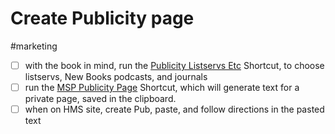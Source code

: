 # Create Publicity page

#marketing

- [ ] with the book in mind, run the [Publicity Listservs Etc](shortcuts://run-shortcut?name=msp-publicity-listservs-etc) Shortcut, to choose listservs, New Books podcasts, and journals
- [ ] run the [MSP Publicity Page](shortcuts://run-shortcut?name=msp-publicity-page) Shortcut, which will generate text for a private page, saved in the clipboard.
- [ ] when on HMS site, create Pub, paste, and follow directions in the pasted text
